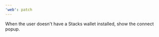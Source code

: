 ```yaml
---
'web': patch
---
```


When the user doesn't have a Stacks wallet installed, show the connect popup.
